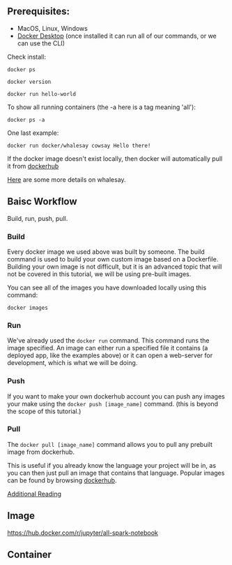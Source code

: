 ## Prerequisites:

- MacOS, Linux, Windows
- [Docker Desktop](https://www.docker.com/products/docker-desktop/) (once installed it can run all of our commands, or we can use the CLI)

Check install:

```
docker ps 
```
```
docker version
```
```
docker run hello-world
```
To show all running containers (the -a here is a tag meaning 'all'):
```
docker ps -a
```
One last example:
```
docker run docker/whalesay cowsay Hello there!
```
If the docker image doesn't exist locally, then docker will automatically pull it from [dockerhub](https://hub.docker.com/)

[Here](https://hub.docker.com/r/docker/whalesay) are some more details on whalesay.

## Baisc Workflow

Build, run, push, pull.

### Build

Every docker image we used above was built by someone. The build command is used to build your own custom image based on a Dockerfile. Building your own image is not difficult, but it is an advanced topic that will not be covered in this tutorial, we will be using pre-built images. 

You can see all of the images you have downloaded locally using this command:
```
docker images
```

### Run

We've already used the ```docker run``` command. This command runs the image specified. An image can either run a specified file it contains (a deployed app, like the examples above) or it can open a web-server for development, which is what we will be doing. 

### Push

If you want to make your own dockerhub account you can push any images your make using the ```docker push [image_name]``` command. (this is beyond the scope of this tutorial.)

### Pull

The ```docker pull [image_name]``` command allows you to pull any prebuilt image from dockerhub. 

This is useful if you already know the language your project will be in, as you can then just pull an image that contains that language. Popular images can be found by browsing [dockerhub](https://hub.docker.com/). 

[Additional Reading](https://medium.com/@deepakshakya/beginners-guide-to-use-docker-build-run-push-and-pull-4a132c094d75)

## Image

https://hub.docker.com/r/jupyter/all-spark-notebook

## Container


